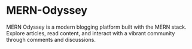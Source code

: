 # MERN-Odyssey
MERN Odyssey is a modern blogging platform built with the MERN stack. Explore articles, read content, and interact with a vibrant community through comments and discussions.
